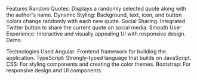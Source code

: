 Features
Random Quotes: Displays a randomly selected quote along with the author's name.
Dynamic Styling: Background, text, icon, and button colors change randomly with each new quote.
Social Sharing: Integrated Twitter button to share the current quote on social media.
Smooth User Experience: Interactive and visually appealing UI with responsive design.
Demo

Technologies Used
Angular: Frontend framework for building the application.
TypeScript: Strongly-typed language that builds on JavaScript.
CSS: For styling components and creating the color themes.
Bootstrap: For responsive design and UI components.
